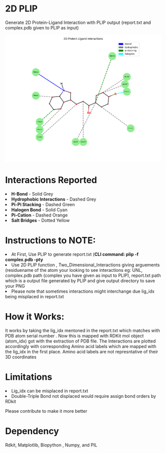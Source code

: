 # 2D PLIP
<p>Generate 2D Protein-Ligand Interaction with PLIP output (report.txt and complex.pdb given to PLIP as input)</p>
<Img src=".\2DPLIP.png" >

# Interactions Reported
<li><b>H-Bond</b> - Solid Grey</li>
<li><b>Hydrophobic Interactions</b> - Dashed Grey</li>
<li><b>Pi-Pi Stacking</b> - Dashed Green</li>
<li><b>Halogen Bond</b> - Solid Cyan</li>
<li><b>Pi-Cation</b> - Dashed Orange</li>
<li><b>Salt Bridges</b> -  Dotted Yellow</li>

# Instructions to NOTE:

<li> At First, Use PLIP to generate report.txt (<b>CLI command: plip -f complex.pdb -pty</b> </li>
<li> Use 2D PLIP function , Two_Dimensional_Interactions giving arguements (residuename of the atom your looking to see interactions eg: UNL, complex.pdb path (complex you have given as input to PLIP), report.txt path which is a output file generated by PLIP and give output directory to save your PNG</li>
<li>Please note that sometimes interactions might interchange due lig_idx being misplaced in report.txt</li>

# How it Works:

<p> It works by taking the lig_idx mentoned in the report.txt which matches with PDB atom serial number . Now this is mapped with RDKit mol object (atom_idx) got with the extraction of PDB file. The Interactions are plotted accordingly with corresponding Amino acid labels which are mapped with the lig_idx in the first place. Amino acid labels are not represntative of their 3D coordinates </p>

# Limitations

<li> Lig_idx can be misplaced in report.txt</li>
<li> Double-Triple Bond not displaced would require assign bond orders by RDkit</li>
<p> Please contribute to make it more better</p>

# Dependency
Rdkit, Matplotlib, Biopython , Numpy, and PIL
